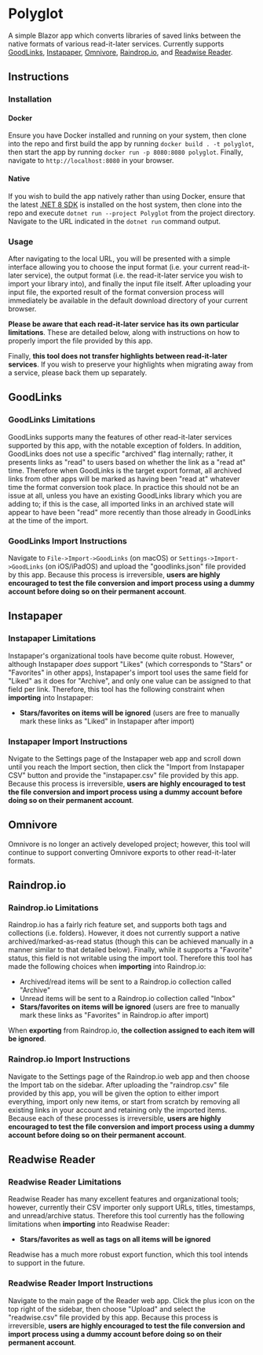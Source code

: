 # Polyglot

A simple Blazor app which converts libraries of saved links between the native formats of various read-it-later services. Currently supports [GoodLinks](https://goodlinks.app/), [Instapaper](https://www.instapaper.com/), [Omnivore](https://omnivore.app/), [Raindrop.io](https://raindrop.io/), and [Readwise Reader](https://readwise.io/read).

## Instructions

### Installation

#### Docker
Ensure you have Docker installed and running on your system, then clone into the repo and first build the app by running `docker build . -t polyglot`, then start the app by running `docker run -p 8080:8080 polyglot`. Finally, navigate to `http://localhost:8080` in your browser.

#### Native
If you wish to build the app natively rather than using Docker, ensure that the latest [.NET 8 SDK](https://dotnet.microsoft.com/en-us/download) is installed on the host system, then clone into the repo and execute `dotnet run --project Polyglot` from the project directory. Navigate to the URL indicated in the `dotnet run` command output.

### Usage
After navigating to the local URL, you will be presented with a simple interface allowing you to choose the input format (i.e. your current read-it-later service), the output format (i.e. the read-it-later service you wish to import your library into), and finally the input file itself. After uploading your input file, the exported result of the format conversion process will immediately be available in the default download directory of your current browser.

**Please be aware that each read-it-later service has its own particular limitations**. These are detailed below, along with instructions on how to properly import the file provided by this app.

Finally, **this tool does not transfer highlights between read-it-later services**. If you wish to preserve your highlights when migrating away from a service, please back them up separately.

## GoodLinks

### GoodLinks Limitations

GoodLinks supports many the features of other read-it-later services supported by this app, with the notable exception of folders. In addition, GoodLinks does not use a specific "archived" flag internally; rather, it presents links as "read" to users based on whether the link as a "read at" time. Therefore when GoodLinks is the target export format, all archived links from other apps will be marked as having been "read at" whatever time the format conversion took place. In practice this should not be an issue at all, unless you have an existing GoodLinks library which you are adding to; if this is the case, all imported links in an archived state will appear to have been "read" more recently than those already in GoodLinks at the time of the import.

### GoodLinks Import Instructions

Navigate to `File->Import->GoodLinks` (on macOS) or `Settings->Import->GoodLinks` (on iOS/iPadOS) and upload the "goodlinks.json" file provided by this app. Because this process is irreversible, **users are highly encouraged to test the file conversion and import process using a dummy account before doing so on their permanent account**.

## Instapaper

### Instapaper Limitations

Instapaper's organizational tools have become quite robust. However, although Instapaper *does* support "Likes" (which corresponds to "Stars" or "Favorites" in other apps), Instapaper's import tool uses the same field for "Liked" as it does for "Archive", and only one value can be assigned to that field per link. Therefore, this tool has the following constraint when **importing** into Instapaper:

* **Stars/favorites on items will be ignored** (users are free to manually mark these links as "Liked" in Instapaper after import)

### Instapaper Import Instructions

Nvigate to the Settings page of the Instapaper web app and scroll down until you reach the Import section, then click the "Import from Instapaper CSV" button and provide the "instapaper.csv" file provided by this app. Because this process is irreversible, **users are highly encouraged to test the file conversion and import process using a dummy account before doing so on their permanent account**.

## Omnivore

Omnivore is no longer an actively developed project; however, this tool will continue to support converting Omnivore exports to other read-it-later formats.

## Raindrop.io

### Raindrop.io Limitations

Raindrop.io has a fairly rich feature set, and supports both tags and collections (i.e. folders). However, it does not currently support a native archived/marked-as-read status (though this can be achieved manually in a manner similar to that detailed below). Finally, while it supports a "Favorite" status, this field is not writable using the import tool. Therefore this tool has made the following choices when **importing** into Raindrop.io:

* Archived/read items will be sent to a Raindrop.io collection called "Archive"
* Unread items will be sent to a Raindrop.io collection called "Inbox"
* **Stars/favorites on items will be ignored** (users are free to manually mark these links as "Favorites" in Raindrop.io after import)

When **exporting** from Raindrop.io, **the collection assigned to each item will be ignored**.

### Raindrop.io Import Instructions

Navigate to the Settings page of the Raindrop.io web app and then choose the Import tab on the sidebar. After uploading the "raindrop.csv" file provided by this app, you will be given the option to either import everything, import only new items, or start from scratch by removing all existing links in your account and retaining only the imported items. Because each of these processes is irreversible, **users are highly encouraged to test the file conversion and import process using a dummy account before doing so on their permanent account**.

## Readwise Reader

### Readwise Reader Limitations

Readwise Reader has many excellent features and organizational tools; however, currently their CSV importer only support URLs, titles, timestamps, and unread/archive status. Therefore this tool currently has the following limitations when **importing** into Readwise Reader:

* **Stars/favorites as well as tags on all items will be ignored**

Readwise has a much more robust export function, which this tool intends to support in the future.

### Readwise Reader Import Instructions

Navigate to the main page of the Reader web app. Click the plus icon on the top right of the sidebar, then choose "Upload" and select the "readwise.csv" file provided by this app. Because this process is irreversible, **users are highly encouraged to test the file conversion and import process using a dummy account before doing so on their permanent account**.

